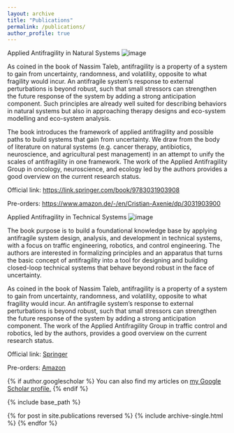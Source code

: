 ```yaml
---
layout: archive
title: "Publications"
permalink: /publications/
author_profile: true
---
```



Applied Antifragility in Natural Systems
![image](https://github.com/user-attachments/assets/59463b58-583e-4cf7-add5-2f62c0bb7a70)

As coined in the book of Nassim Taleb, antifragility is a property of a system to gain from uncertainty, randomness, and volatility, opposite to what fragility would incur. An antifragile system’s response to external perturbations is beyond robust, such that small stressors can strengthen the future response of the system by adding a strong anticipation component. Such principles are already well suited for describing behaviors in natural systems but also in approaching therapy designs and eco-system modelling and eco-system analysis.

The book introduces the framework of applied antifragility and possible paths to build systems that gain from uncertainty. We draw from the body of literature on natural systems (e.g. cancer therapy, antibiotics, neuroscience, and agricultural pest management) in an attempt to unify the scales of antifragility in one framework. The work of the Applied Antifragility Group in oncology, neuroscience, and ecology led by the authors provides a good overview on the current research status.

Official link: https://link.springer.com/book/9783031903908 

Pre-orders: https://www.amazon.de/-/en/Cristian-Axenie/dp/3031903900




Applied Antifragility in Technical Systems
![image](https://github.com/user-attachments/assets/a3ae4ac8-5d3b-4a18-8c2d-62b447ee24fa)

The book purpose is to build a foundational knowledge base by applying antifragile system design, analysis, and development in technical systems, with a focus on traffic engineering, robotics, and control engineering. The authors are interested in formalizing principles and an apparatus that turns the basic concept of antifragility into a tool for designing and building closed-loop technical systems that behave beyond robust in the face of uncertainty.

As coined in the book of Nassim Taleb, antifragility is a property of a system to gain from uncertainty, randomness, and volatility, opposite to what fragility would incur. An antifragile system’s response to external perturbations is beyond robust, such that small stressors can strengthen the future response of the system by adding a strong anticipation component. The work of the Applied Antifragility Group in traffic control and robotics, led by the authors, provides a good overview on the current research status.

Official link: [Springer](https://link.springer.com/book/9783031904240)

Pre-orders: [Amazon](https://www.amazon.de/-/en/Cristian-Axenie/dp/3031904249)

{% if author.googlescholar %}
  You can also find my articles on <u><a href="{{author.googlescholar}}">my Google Scholar profile</a>.</u>
{% endif %}

{% include base_path %}

{% for post in site.publications reversed %}
  {% include archive-single.html %}
{% endfor %}
